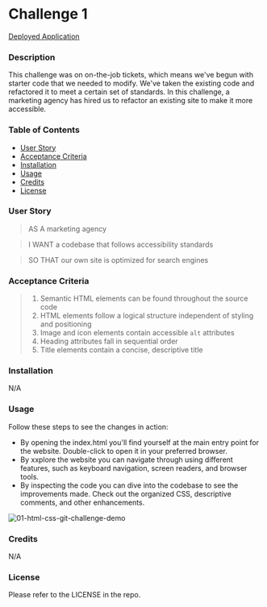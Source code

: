 # Challenge 1

[Deployed Application](https://volfovaklara.github.io/bootcamp-challenge-1/)

### Description
This challenge was on on-the-job tickets, which means we've begun with starter code that we needed to modify. We've taken the existing code and refactored it to meet a certain set of standards. In this challenge, a marketing agency has hired us to refactor an existing site to make it more accessible.

### Table of Contents
* [User Story](#user-story) 
* [Acceptance Criteria](#acceptance-criteria)
* [Installation](#installation)
* [Usage](#usage)
* [Credits](#credits)
* [License](#license)

### User Story
> AS A marketing agency

> I WANT a codebase that follows accessibility standards

> SO THAT our own site is optimized for search engines

### Acceptance Criteria
> 1. Semantic HTML elements can be found throughout the source code
> 2. HTML elements follow a logical structure independent of styling and positioning
> 3. Image and icon elements contain accessible `alt` attributes
> 4. Heading attributes fall in sequential order
> 5. Title elements contain a concise, descriptive title

### Installation
N/A

### Usage
Follow these steps to see the changes in action:

+ By opening the index.html you'll find yourself at the main entry point for the website. Double-click to open it in your preferred browser.
+ By xxplore the website you can navigate through using different features, such as keyboard navigation, screen readers, and browser tools.
+ By inspecting the code you can dive into the codebase to see the improvements made. Check out the organized CSS, descriptive comments, and other enhancements.

![01-html-css-git-challenge-demo](https://github.com/volfovaklara/bootcamp-challenge-1/assets/139559885/fdeca2c2-ff98-4380-958c-b057c123644d)

### Credits
N/A

### License
Please refer to the LICENSE in the repo.
